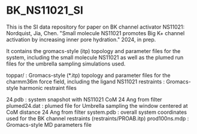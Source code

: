 # BK_NS11021_SI
This is the SI data repository for paper on BK channel activator NS11021: Nordquist, Jia, Chen. "Small molecule NS11021 promotes Big K+ channel activation by increasing inner pore hydration." 2024, in prep.

It contains the gromacs-style (itp) topology and parameter files for the system, including the small molecule NS11021 as well as the plumed run files for the umbrella sampling simulations used.

toppar/     : Gromacs-style (*.itp) topology and parameter files for the charmm36m force field, including the ligand NS11021
restraints  : Gromacs-style harmonic restraint files

24.pdb        : system snapshot with NS11021 CoM 24 Ang from filter
plumed24.dat  : plumed file for Umbrella sampling the window centered at CoM distance 24 Ang from filter
system.pdb    : overall system coordinates used for the BK channel restraints (restraints/PROAB.itp)
prod100ns.mdp : Gromacs-style MD parameters file
